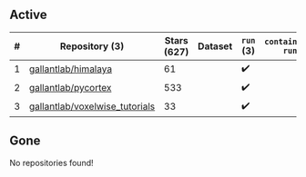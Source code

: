 ## Active
| # | Repository (3) | Stars (627) | Dataset | `run` (3) | `containers-run` |
| --- | --- | --- | --- | --- | --- |
| 1 | [gallantlab/himalaya](https://github.com/gallantlab/himalaya) | 61 |  | :heavy_check_mark: |  |
| 2 | [gallantlab/pycortex](https://github.com/gallantlab/pycortex) | 533 |  | :heavy_check_mark: |  |
| 3 | [gallantlab/voxelwise_tutorials](https://github.com/gallantlab/voxelwise_tutorials) | 33 |  | :heavy_check_mark: |  |

## Gone
No repositories found!
